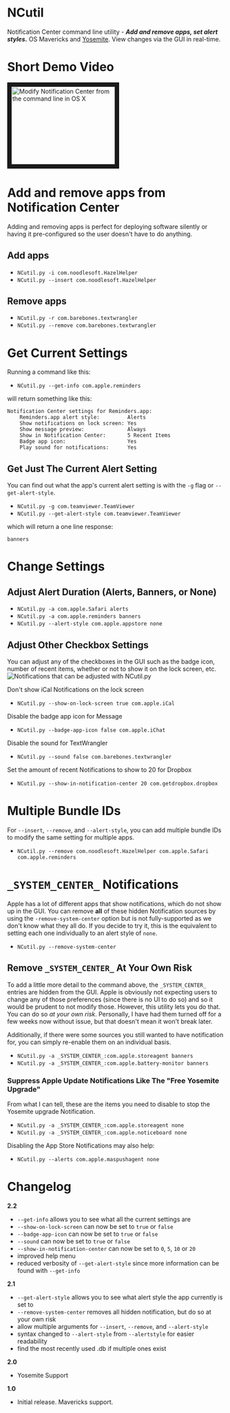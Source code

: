 NCutil
======

Notification Center command line utility - ***Add and remove apps, set alert styles.***
OS Mavericks and [Yosemite](https://github.com/jasonpjohnson/NCutil/commit/3028e8baccc646b60712fa0cc08de2be52b4e11b).  View changes via the GUI in real-time.

# Short Demo Video
<a href="http://www.youtube.com/watch?feature=player_embedded&v=4Mo6FYXGQOo
" target="_blank"><img src="http://img.youtube.com/vi/4Mo6FYXGQOo/0.jpg" 
alt="Modify Notification Center from the command line in OS X" width="240" height="180" border="10" /></a>

# Add and remove apps from Notification Center
Adding and removing apps is perfect for deploying software silently or having it pre-configured so the user doesn't have to do anything.

## Add apps

- ```NCutil.py -i com.noodlesoft.HazelHelper```
- ```NCutil.py --insert com.noodlesoft.HazelHelper```

## Remove apps

- ```NCutil.py -r com.barebones.textwrangler```
- ```NCutil.py --remove com.barebones.textwrangler```

# Get Current Settings
Running a command like this:

- ```NCutil.py --get-info com.apple.reminders```

will return something like this:

```
Notification Center settings for Reminders.app:
    Reminders.app alert style:         Alerts
    Show notifications on lock screen: Yes
    Show message preview:              Always
    Show in Notification Center:       5 Recent Items
    Badge app icon:                    Yes
    Play sound for notifications:      Yes
```

## Get Just The Current Alert Setting
You can find out what the app's current alert setting is with the `-g` flag or `--get-alert-style`.

- ```NCutil.py -g com.teamviewer.TeamViewer```
- ```NCutil.py --get-alert-style com.teamviewer.TeamViewer```

which will return a one line response:

```banners```

# Change Settings

## Adjust Alert Duration (Alerts, Banners, or None)

- ```NCutil.py -a com.apple.Safari alerts```
- ```NCutil.py -a com.apple.reminders banners```
- ```NCutil.py --alert-style com.apple.appstore none```

## Adjust Other Checkbox Settings
You can adjust any of the checkboxes in the GUI such as the badge icon, number of recent items, whether or not to show it on the lock screen, etc.
![Notifications that can be adjusted with NCutil.py](http://i.imgur.com/q0aRdGl.png)

Don't show iCal Notifications on the lock screen

- ```NCutil.py --show-on-lock-screen true com.apple.iCal```

Disable the badge app icon for Message

- ```NCutil.py --badge-app-icon false com.apple.iChat```

Disable the sound for TextWrangler

- ```NCutil.py --sound false com.barebones.textwrangler```

Set the amount of recent Notifications to show to 20 for Dropbox

- ```NCutil.py --show-in-notification-center 20 com.getdropbox.dropbox```

# Multiple Bundle IDs

For `--insert`, `--remove`, and `--alert-style`, you can add multiple bundle IDs to modify the same setting for multiple apps.

- ```NCutil.py --remove com.noodlesoft.HazelHelper com.apple.Safari com.apple.reminders```

# `_SYSTEM_CENTER_` Notifications

Apple has a lot of different apps that show notifications, which do not show up in the GUI. You can remove **all** of these hidden Notification sources by using the `-remove-system-center` option but is not fully-supported as we don't know what they all do.  If you decide to try it, this is the equivalent to setting each one individually to an alert style of `none`.

- ```NCutil.py --remove-system-center```

## Remove `_SYSTEM_CENTER_` At Your Own Risk 

To add a little more detail to the command above, the `_SYSTEM_CENTER_` entries are hidden from the GUI.  Apple is obviously not expecting users to change any of those preferences (since there is no UI to do so) and so it would be prudent to not modify those.  However, this utility lets you do that.  You can do so *at your own risk*.  Personally, I have had them turned off for a few weeks now without issue, but that doesn't mean it won't break later.

Additionally, if there were some sources you still wanted to have notification for, you can simply re-enable them on an individual basis.

- ```NCutil.py -a _SYSTEM_CENTER_:com.apple.storeagent banners```
- ```NCutil.py -a _SYSTEM_CENTER_:com.apple.battery-monitor banners```

### Suppress Apple Update Notifications Like The "Free Yosemite Upgrade" 
From what I can tell, these are the items you need to disable to stop the Yosemite upgrade Notification.  

- ```NCutil.py -a _SYSTEM_CENTER_:com.apple.storeagent none```
- ```NCutil.py -a _SYSTEM_CENTER_:com.apple.noticeboard none```

Disabling the App Store Notifications may also help:

- ```NCutil.py --alerts com.apple.maspushagent none``` 

# Changelog

**2.2**

- `--get-info` allows you to see what all the current settings are
- `--show-on-lock-screen` can now be set to `true` or `false` 
- `--badge-app-icon` can now be set to `true` or `false`
- `--sound` can now be set to `true` or `false`
- `--show-in-notification-center` can now be set to `0`, `5`, `10` or `20`
- improved help menu
- reduced verbosity of `--get-alert-style` since more information can be found with `--get-info`


**2.1**

- `--get-alert-style` allows you to see what alert style the app currently is set to
- `--remove-system-center` removes all hidden notification, but do so at your own risk
- allow multiple arguments for `--insert`, `--remove`, and `--alert-style`
- syntax changed to `--alert-style` from `--alertstyle` for easier readability
- find the most recently used .db if multiple ones exist

**2.0**

- Yosemite Support

**1.0**

- Initial release. Mavericks support.